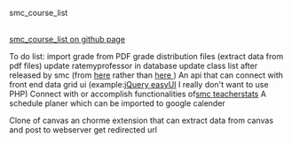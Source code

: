 smc_course_list
<br>
<!-- <a href="https://codepen.io/please_check_your_network_connection/full/bBgqNK/">smc_course_list on codepen</a> -->
<br>
<a href="https://jimmyrowland.github.io/smc_course_list/classlist/">smc_course_list on github page</a>

To do list:
import grade from PDF grade distribution files (extract data from pdf files)
update ratemyprofessor in database
update class list after released by smc (from <a href="https://isiscc.smc.edu/pls/apex/f?p=123:1:576606229479:pg_R_6372223720392943169:NO&pg_min_row=1&pg_max_rows=5000&pg_rows_fetched=50">here</a> rather than <a href="https://isiscc.smc.edu/isisdoc/web_cat_sched_20171.html#ACCTG   1"> here </a>)
An api that can connect with front end data grid ui (example:<a href="https://www.jeasyui.com/">jQuery easyUI</a> I really don't want to use PHP)
Connect with or accomplish functionalities of<a href="http://www.smcteacherstats.com/">smc teacherstats</a>
A schedule planer which can be imported to google calender

Clone of canvas
an chorme extension that can extract data from canvas and post to webserver
get redirected url
